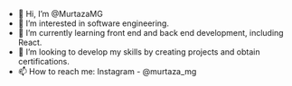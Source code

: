 - 👋 Hi, I’m @MurtazaMG
- 👀 I’m interested in software engineering.
- 🌱 I’m currently learning front end and back end development, including React.
- 💞️ I’m looking to develop my skills by creating projects and obtain certifications.
- 📫 How to reach me: Instagram - @murtaza_mg

<!---
MurtazaMG/MurtazaMG is a ✨ special ✨ repository because its `README.md` (this file) appears on your GitHub profile.
You can click the Preview link to take a look at your changes.
--->
